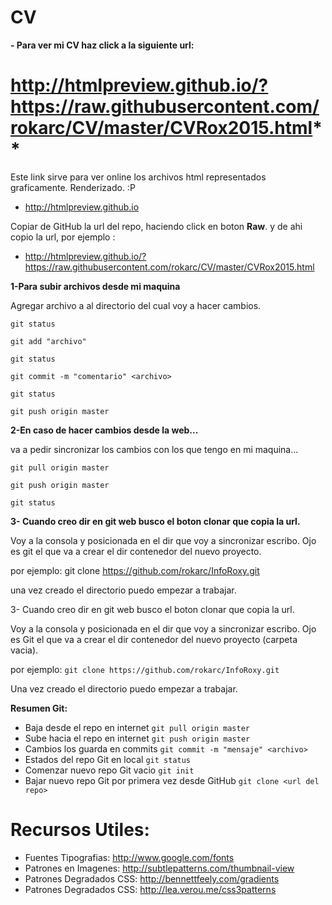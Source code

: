 # CV


**- Para ver mi CV haz click a la siguiente url:**
# http://htmlpreview.github.io/?https://raw.githubusercontent.com/rokarc/CV/master/CVRox2015.html**



Este link sirve para ver online los archivos html representados graficamente. Renderizado. :P
- http://htmlpreview.github.io


Copiar de GitHub la url del repo, haciendo click en boton **Raw**. y de ahi copio la url, por ejemplo :
- http://htmlpreview.github.io/?https://raw.githubusercontent.com/rokarc/CV/master/CVRox2015.html


**1-Para subir archivos desde mi maquina**

Agregar archivo a al directorio del cual voy a hacer cambios.

```
git status 

git add "archivo"

git status

git commit -m "comentario" <archivo>

git status

git push origin master
```

**2-En caso de hacer cambios desde la web...**

va a pedir sincronizar los cambios con los que tengo en mi maquina...

```
git pull origin master

git push origin master

git status
```

**3- Cuando creo dir en git web busco el boton clonar que copia la url.**

Voy a la consola y posicionada en el dir que voy a sincronizar escribo.
Ojo es git el que va a crear el dir contenedor del nuevo proyecto.

por ejemplo: git clone https://github.com/rokarc/InfoRoxy.git

una vez creado el directorio puedo empezar a trabajar.



3- Cuando creo dir en git web busco el boton clonar que copia la url.

Voy a la consola y posicionada en el dir que voy a sincronizar escribo.
Ojo es Git el que va a crear el dir contenedor del nuevo proyecto (carpeta vacia).

por ejemplo: `git clone https://github.com/rokarc/InfoRoxy.git`

Una vez creado el directorio puedo empezar a trabajar.


**Resumen Git:**
- Baja desde el repo en internet `git pull origin master`
- Sube hacia el repo en internet `git push origin master`
- Cambios los guarda en commits `git commit -m "mensaje" <archivo>`
- Estados del repo Git en local `git status`
- Comenzar nuevo repo Git vacio `git init`
- Bajar nuevo repo Git por primera vez desde GitHub `git clone <url del repo>`


# Recursos Utiles:
- Fuentes Tipografias: http://www.google.com/fonts
- Patrones en Imagenes: http://subtlepatterns.com/thumbnail-view
- Patrones Degradados CSS: http://bennettfeely.com/gradients
- Patrones Degradados CSS: http://lea.verou.me/css3patterns
